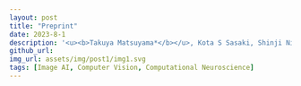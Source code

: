 ```yaml
---
layout: post
title: "Preprint"
date: 2023-8-1
description: '<u><b>Takuya Matsuyama*</b></u>, Kota S Sasaki, Shinji Nishimoto*<br /><b><a href="https://arxiv.org/abs/2308.00678">Applicability of scaling laws to vision encoding models</a> (Open Access)</b><br /><i>arxiv</i>, 2023<br />'
github_url:
img_url: assets/img/post1/img1.svg
tags: [Image AI, Computer Vision, Computational Neuroscience]
---
```

